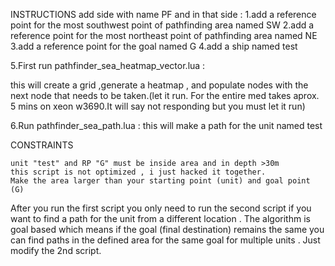 INSTRUCTIONS
add side with name PF and in that side :
1.add a reference point for the most southwest point of pathfinding area named SW
2.add a reference point for the most northeast point of pathfinding area named NE
3.add a reference point for the goal named G
4.add a ship named test

5.First run pathfinder_sea_heatmap_vector.lua :

  this will create a grid ,generate a heatmap , and populate nodes with the next node that needs to be taken.(let it run. 
  For the entire med takes aprox. 5 mins on xeon w3690.It will say not responding but you must let it run)
  
6.Run pathfinder_sea_path.lua : 
  this will make a path for the unit named test
  
  
  CONSTRAINTS 
  
    unit "test" and RP "G" must be inside area and in depth >30m
    this script is not optimized , i just hacked it together.
    Make the area larger than your starting point (unit) and goal point (G)
    
    
  After you run the first script you only need to run the second script if you want to find a path for the unit from a different location . 
  The algorithm is goal based which means if the goal (final destination) remains the same you can find paths in the defined area for the 
  same goal for multiple units . Just modify the 2nd script.
  
  
    
